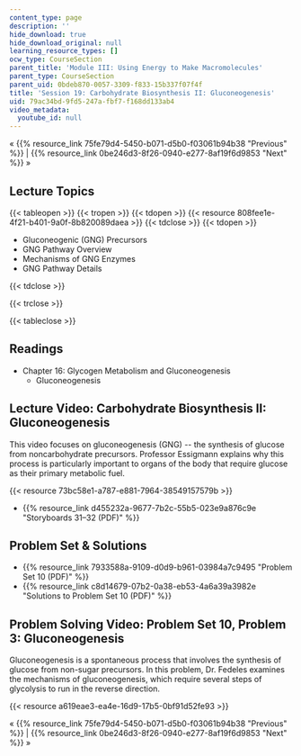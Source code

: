 ```yaml
---
content_type: page
description: ''
hide_download: true
hide_download_original: null
learning_resource_types: []
ocw_type: CourseSection
parent_title: 'Module III: Using Energy to Make Macromolecules'
parent_type: CourseSection
parent_uid: 0bdeb870-0057-3309-f833-15b337f07f4f
title: 'Session 19: Carbohydrate Biosynthesis II: Gluconeogenesis'
uid: 79ac34bd-9fd5-247a-fbf7-f168dd133ab4
video_metadata:
  youtube_id: null
---
```


« {{% resource_link 75fe79d4-5450-b071-d5b0-f03061b94b38 "Previous" %}} | {{% resource_link 0be246d3-8f26-0940-e277-8af19f6d9853 "Next" %}} »

Lecture Topics
--------------

{{< tableopen >}}
{{< tropen >}}
{{< tdopen >}}
{{< resource 808fee1e-4f21-b401-9a0f-8b820089daea >}}
{{< tdclose >}}
{{< tdopen >}}


*   Gluconeogenic (GNG) Precursors
*   GNG Pathway Overview
*   Mechanisms of GNG Enzymes
*   GNG Pathway Details


{{< tdclose >}}

{{< trclose >}}

{{< tableclose >}}

Readings
--------

*   Chapter 16: Glycogen Metabolism and Gluconeogenesis
    *   Gluconeogenesis

Lecture Video: Carbohydrate Biosynthesis II: Gluconeogenesis
------------------------------------------------------------

This video focuses on gluconeogenesis (GNG) -- the synthesis of glucose from noncarbohydrate precursors. Professor Essigmann explains why this process is particularly important to organs of the body that require glucose as their primary metabolic fuel.

{{< resource 73bc58e1-a787-e881-7964-38549157579b >}}

*   {{% resource_link d455232a-9677-7b2c-55b5-023e9a876c9e "Storyboards 31–32 (PDF)" %}}

Problem Set & Solutions
-----------------------

*   {{% resource_link 7933588a-9109-d0d9-b961-03984a7c9495 "Problem Set 10 (PDF)" %}}
*   {{% resource_link c8d14679-07b2-0a38-eb53-4a6a39a3982e "Solutions to Problem Set 10 (PDF)" %}}

Problem Solving Video: Problem Set 10, Problem 3: Gluconeogenesis
-----------------------------------------------------------------

Gluconeogenesis is a spontaneous process that involves the synthesis of glucose from non-sugar precursors. In this problem, Dr. Fedeles examines the mechanisms of gluconeogenesis, which require several steps of glycolysis to run in the reverse direction.

{{< resource a619eae3-ea4e-16d9-17b5-0bf91d52fe93 >}}

« {{% resource_link 75fe79d4-5450-b071-d5b0-f03061b94b38 "Previous" %}} | {{% resource_link 0be246d3-8f26-0940-e277-8af19f6d9853 "Next" %}} »